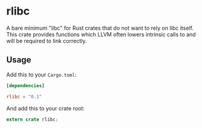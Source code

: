 rlibc
=====

A bare minimum "libc" for Rust crates that do not want to rely on libc itself.
This crate provides functions which LLVM often lowers intrinsic calls to and
will be required to link correctly.

## Usage

Add this to your `Cargo.toml`:

```toml
[dependencies]

rlibc = "0.1"
```

And add this to your crate root:

```rust
extern crate rlibc;
```
